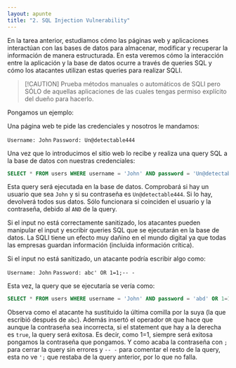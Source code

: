```yaml
---
layout: apunte
title: "2. SQL Injection Vulnerability"
---
```


En la tarea anterior, estudiamos cómo las páginas web y aplicaciones interactúan con las bases de datos para almacenar, modificar y recuperar la información de manera estructurada. En esta veremos cómo la interacción entre la aplicación y la base de datos ocurre a través de queries SQL y cómo los atacantes utilizan estas queries para realizar SQLI.

>[!CAUTION] Prueba métodos manuales o automáticos de SQLI pero SÓLO de aquellas aplicaciones de las cuales tengas permiso explícito del dueño para hacerlo.

Pongamos un ejemplo:

Una página web te pide las credenciales y nosotros le mandamos:

`Username: John`
`Password: Un@detectable444`

Una vez que lo introducimos el sitio web lo recibe y realiza una query SQL a la base de datos con nuestras credenciales:

```SQL
SELECT * FROM users WHERE username = 'John' AND password = 'Un@detectable444';
```

Esta query será ejecutada en la base de datos. Comprobará si hay un usuario que sea `John` y si su contraseña es `Un@detectable444`. Si lo hay, devolverá todos sus datos. Sólo funcionara si coinciden el usuario y la contraseña, debido al `AND` de la query.

Si el input no está correctamente sanitizado, los atacantes pueden manipular el input y escribir queries SQL que se ejecutarán en la base de datos. La SQLI tiene un efecto muy dañino en el mundo digital ya que todas las empresas guardan información (incluida información crítica).

Si el input no está sanitizado, un atacante podría escribir algo como:

`Username: John`
`Password: abc' OR 1=1;-- -`



Esta vez, la query que se ejecutaría se vería como:

```SQL
SELECT * FROM users WHERE username = 'John' AND password = 'abd' OR 1=1;-- -';
```

Observa como el atacante ha sustituido la última comilla por la suya (la que escribió después de `abc`). Además insertó el operador `OR` que hace que aunque la contraseña sea incorrecta, si el statement que hay a la derecha es `true`, la query será exitosa. Es decir, como 1=1, siempre será exitosa pongamos la contraseña que pongamos. Y como acaba la contraseña con `;` para cerrar la query sin errores y `-- -` para comentar el resto de la query, esta no ve `';` que restaba de la query anterior, por lo que no falla.